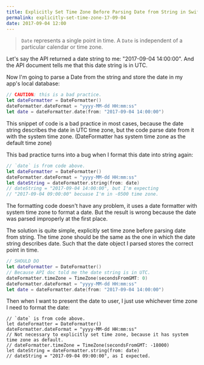 ```yaml
---
title: Explicitly Set Time Zone Before Parsing Date from String in Swift
permalink: explicitly-set-time-zone-17-09-04
date: 2017-09-04 12:00
---
```


> `Date` represents a single point in time. A `Date` is independent of a particular calendar or time zone.

Let's say the API returned a date string to me: "2017-09-04 14:00:00". And the API document tells me that this date string is in UTC.

Now I'm going to parse a Date from the string and store the date in my app's local database:

```swift
// CAUTION: this is a bad practice. 
let dateFormatter = DateFormatter()
dateFormatter.dateFormat = "yyyy-MM-dd HH:mm:ss"
let date = dateFormatter.date(from: "2017-09-04 14:00:00")
```

This snippet of code is a bad practice in most cases, because the date string describes the date in UTC time zone, but the code parse date from it with the system time zone. (DateFormatter has system time zone as the default time zone)

This bad practice turns into a bug when I format this date into string again:

```swift
// `date` is from code above.
let dateFormatter = DateFormatter()
dateFormatter.dateFormat = "yyyy-MM-dd HH:mm:ss"
let dateString = dateFormatter.string(from: date)
// dateString = "2017-09-04 14:00:00", but I'm expecting 
// "2017-09-04 09:00:00" becuase I'm in -0500 time zone.
```

The formatting code doesn't have any problem, it uses a date formatter with system time zone to format a date. But the result is wrong because the date was parsed improperly at the first place.

The solution is quite simple, explicitly set time zone before parsing date from string. The time zone should be the same as the one in which the date string describes date. Such that the date object I parsed stores the correct point in time.

```swift
// SHOULD DO
let dateFormatter = DateFormatter()
// Because API doc told me the date string is in UTC.
dateFormatter.timeZone = TimeZone(secondsFromGMT: 0)
dateFormatter.dateFormat = "yyyy-MM-dd HH:mm:ss"
let date = dateFormatter.date(from: "2017-09-04 14:00:00")
```

Then when I want to present the date to user, I just use whichever time zone I need to format the date:

```
// `date` is from code above.
let dateFormatter = DateFormatter()
dateFormatter.dateFormat = "yyyy-MM-dd HH:mm:ss"
// Not necessary to explicitly set time zone, because it has system time zone as default.
// dateFormatter.timeZone = TimeZone(secondsFromGMT: -18000)
let dateString = dateFormatter.string(from: date)
// dateString = "2017-09-04 09:00:00", as I expected.
```
